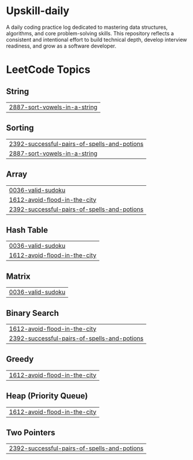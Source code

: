 # Upskill-daily
A daily coding practice log dedicated to mastering data structures, algorithms, and core problem-solving skills. This repository reflects a consistent and intentional effort to build technical depth, develop interview readiness, and grow as a software developer.

<!---LeetCode Topics Start-->
# LeetCode Topics
## String
|  |
| ------- |
| [2887-sort-vowels-in-a-string](https://github.com/Sourav171s/Upskill-daily/tree/master/2887-sort-vowels-in-a-string) |
## Sorting
|  |
| ------- |
| [2392-successful-pairs-of-spells-and-potions](https://github.com/Sourav171s/Upskill-daily/tree/master/2392-successful-pairs-of-spells-and-potions) |
| [2887-sort-vowels-in-a-string](https://github.com/Sourav171s/Upskill-daily/tree/master/2887-sort-vowels-in-a-string) |
## Array
|  |
| ------- |
| [0036-valid-sudoku](https://github.com/Sourav171s/Upskill-daily/tree/master/0036-valid-sudoku) |
| [1612-avoid-flood-in-the-city](https://github.com/Sourav171s/Upskill-daily/tree/master/1612-avoid-flood-in-the-city) |
| [2392-successful-pairs-of-spells-and-potions](https://github.com/Sourav171s/Upskill-daily/tree/master/2392-successful-pairs-of-spells-and-potions) |
## Hash Table
|  |
| ------- |
| [0036-valid-sudoku](https://github.com/Sourav171s/Upskill-daily/tree/master/0036-valid-sudoku) |
| [1612-avoid-flood-in-the-city](https://github.com/Sourav171s/Upskill-daily/tree/master/1612-avoid-flood-in-the-city) |
## Matrix
|  |
| ------- |
| [0036-valid-sudoku](https://github.com/Sourav171s/Upskill-daily/tree/master/0036-valid-sudoku) |
## Binary Search
|  |
| ------- |
| [1612-avoid-flood-in-the-city](https://github.com/Sourav171s/Upskill-daily/tree/master/1612-avoid-flood-in-the-city) |
| [2392-successful-pairs-of-spells-and-potions](https://github.com/Sourav171s/Upskill-daily/tree/master/2392-successful-pairs-of-spells-and-potions) |
## Greedy
|  |
| ------- |
| [1612-avoid-flood-in-the-city](https://github.com/Sourav171s/Upskill-daily/tree/master/1612-avoid-flood-in-the-city) |
## Heap (Priority Queue)
|  |
| ------- |
| [1612-avoid-flood-in-the-city](https://github.com/Sourav171s/Upskill-daily/tree/master/1612-avoid-flood-in-the-city) |
## Two Pointers
|  |
| ------- |
| [2392-successful-pairs-of-spells-and-potions](https://github.com/Sourav171s/Upskill-daily/tree/master/2392-successful-pairs-of-spells-and-potions) |
<!---LeetCode Topics End-->